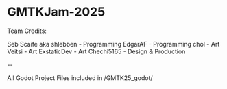 # GMTKJam-2025

Team Credits:

Seb Scaife aka shlebben - Programming
EdgarAF - Programming
chol - Art
Veitsi - Art
ExstaticDev - Art
Chechi5165 - Design & Production

--

All Godot Project Files included in /GMTK25_godot/